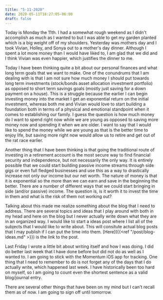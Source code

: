 ```yaml
---
title: "5-11-2020"
date: 2020-05-11T18:27:05-06:00
draft: false
---
```


Today is Monday the 11th. I had a somewhat rough weekend as I didn't accomplish as much as I wanted to but I was able to get my garden planted which is a big weight off of my shoulders. Yesterday was mothers day and I took Vivian, Holley, and Sonya out to a mother's day dinner. Although I spent a lot more money than I would have liked to, I am glad that we did and I think Vivian was even happier, which justifies the dinner to me. 

Today I have been thinking quite a bit about our personal finances and what long term goals that we want to make. One of the conundrums that I am dealing with is that I am not sure how much money I should put towards long term investments (stock/bonds asset allocation investment portfolio) as opposed to short term savings goals (mostly just saving for a down payment on a house). This is a struggle because the earlier I can begin investing money into the market I get an exponential return on the initial investment, whereas both me and Vivian would love to start building a foundation both in terms of a physical and emotional standpoint when it comes to establishing our family. I guess the question is how much money do I want to spend right now while we are young as opposed to saving more money now and spending it when we are older. I want to say that I would like to spend the money while we are young as that is the better time to enjoy life, but saving more right now would allow us to retire and get out of the rat race earlier.

Another thing that I have been thinking is that going the traditional route of investing in a retirement account is the most secure way to find financial security and independence, but not necessarily the only way. It is entirely possible that we could start building passive income streams through side gigs or even full fledged businesses and use this as a way to drastically increase not only our income but our net worth. The nature of money is that it is exponential so the more than we can earn and save in the beginning the better. There are a number of different ways that we could start bringing in side (and/or passive) income. The question is, is it worth it to invest the time in them and what is the risk of them not working out? 

Talking about this made me realize something about the blog that I need to address. There are several topics and ideas that I play around with both in my head and here on the blog but I never actually write down what they are in an organized way. I would like to start a ideas post where I list all of the subjects that I would like to write about. This will consitute actual blog posts that I may publish if I can put the time into them. [Here]({{<ref "/post/blog-ideas.md" >}}) is the link to the post. 

Last Friday I wrote a little bit about writing itself and how I was doing. I did do better last week that I have done before but did not do as well as I wanted to. I am going to stick with the Momentum iOS app for tracking. One thing that I need to remember to do is not forget any of the days that I do actually write, which happened last week. I have historically been too hard on myself, so I am going to count even the shortest sentence as a valid blog/journal entry. 

There are several other things that have been on my mind but I can't recall them as of now. I am going to sign off until tomorrow. 